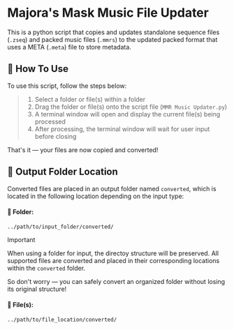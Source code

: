 # Majora's Mask Music File Updater
This is a python script that copies and updates standalone sequence files (`.zseq`) and packed music files (`.mmrs`) to the updated packed format that uses a META (`.meta`) file to store metadata.

## 🔧 How To Use
To use this script, follow the steps below:

> 1. Select a folder or file(s) within a folder
> 2. Drag the folder or file(s) onto the script file (`MMR Music Updater.py`)
> 3. A terminal window will open and display the current file(s) being processed
> 4. After processing, the terminal window will wait for user input before closing

That's it — your files are now copied and converted!

## 📂 Output Folder Location
Converted files are placed in an output folder named `converted`, which is located in the following location depending on the input type:

#### 📁 Folder:
`../path/to/input_folder/converted/`

> [!IMPORTANT]
> When using a folder for input, the directoy structure will be preserved. All supported files are converted and placed in their corresponding locations within the `converted` folder.
>
> So don't worry — you can safely convert an organized folder without losing its original structure!

#### 📄 File(s):
`../path/to/file_location/converted/`
